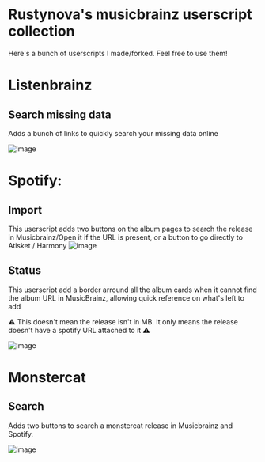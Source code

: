 # Rustynova's musicbrainz userscript collection

Here's a bunch of userscripts I made/forked. Feel free to use them!

# Listenbrainz
## Search missing data
Adds a bunch of links to quickly search your missing data online

![image](https://github.com/user-attachments/assets/872dc63f-875e-4275-a975-84c491b2c9fe)

# Spotify:
## Import
This userscript adds two buttons on the album pages to search the release in Musicbrainz/Open it if the URL is present, or a button to go directly to Atisket / Harmony
![image](https://github.com/user-attachments/assets/120040ca-8e18-41b1-9bda-d6a7024367ab)

## Status
This userscript add a border arround all the album cards when it cannot find the album URL in MusicBrainz, allowing quick reference on what's left to add

️⚠️ This doesn't mean the release isn't in MB. It only means the release doesn't have a spotify URL attached to it ⚠️

![image](https://github.com/RustyNova016/MusicBrainz-UserScripts/assets/50844553/e8d68bb0-7bed-44f3-a737-f6132de62088)

# Monstercat
## Search
Adds two buttons to search a monstercat release in Musicbrainz and Spotify.

![image](https://github.com/user-attachments/assets/9c35b3e0-84ec-4ef3-aaa1-a3860c1728b8)
